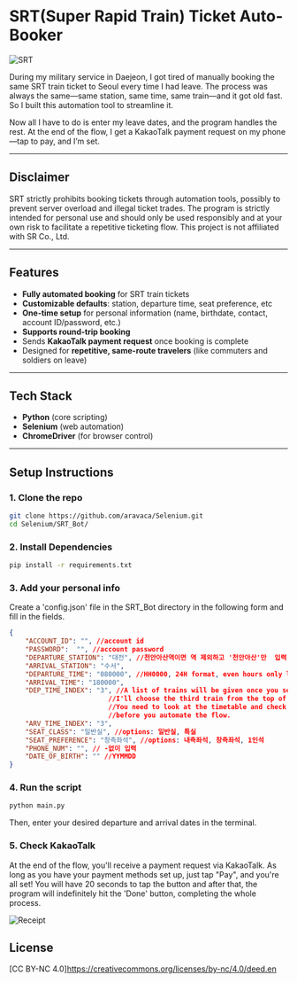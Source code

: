 # SRT(Super Rapid Train) Ticket Auto-Booker

![SRT](https://github.com/user-attachments/assets/ac72ed4b-8373-46e4-8767-78d00fa20f14)


During my military service in Daejeon, I got tired of manually booking the same SRT train ticket to Seoul every time I had leave. The process was always the same—same station, same time, same train—and it got old fast. So I built this automation tool to streamline it.

Now all I have to do is enter my leave dates, and the program handles the rest. At the end of the flow, I get a KakaoTalk payment request on my phone—tap to pay, and I’m set.

---

## Disclaimer
SRT strictly prohibits booking tickets through automation tools, possibly to prevent server overload and illegal ticket trades. The program is strictly intended for personal use and should only be used responsibly and at your own risk to facilitate a repetitive ticketing flow. This project is not affiliated with SR Co., Ltd.

---

## Features

- **Fully automated booking** for SRT train tickets
- **Customizable defaults**: station, departure time, seat preference, etc
- **One-time setup** for personal information (name, birthdate, contact, account ID/password, etc.)
- **Supports round-trip booking**
- Sends **KakaoTalk payment request** once booking is complete
- Designed for **repetitive, same-route travelers** (like commuters and soldiers on leave)

---

## Tech Stack

- **Python** (core scripting)
- **Selenium** (web automation)
- **ChromeDriver** (for browser control)
  
---

## Setup Instructions

### 1. Clone the repo
```bash
git clone https://github.com/aravaca/Selenium.git
cd Selenium/SRT_Bot/
```
### 2. Install Dependencies
```bash
pip install -r requirements.txt
```
### 3. Add your personal info
Create a 'config.json' file in the SRT_Bot directory in the following form and fill in the fields.
```json
{
    "ACCOUNT_ID": "", //account id
    "PASSWORD":  "", //account password
    "DEPARTURE_STATION": "대전", //천안아산역이면 역 제외하고 '천안아산'만  입력
    "ARRIVAL_STATION": "수서",
    "DEPARTURE_TIME": "080000", //HH0000, 24H format, even hours only like 060000(6am), 140000(=2pm), etc
    "ARRIVAL_TIME": "180000",
    "DEP_TIME_INDEX": "3", //A list of trains will be given once you select the approximate dep/arv time.
                         //I'll choose the third train from the top of the list for my case (SRT Train No. 312).
                         //You need to look at the timetable and check this manually at least once
                         //before you automate the flow.
    "ARV_TIME_INDEX": "3",
    "SEAT_CLASS": "일반실", //options: 일반실, 특실
    "SEAT_PREFERENCE": "창측좌석", //options: 내측좌석, 창측좌석, 1인석
    "PHONE_NUM": "", // -없이 입력
    "DATE_OF_BIRTH": "" //YYMMDD
}
```
### 4. Run the script
```bash
python main.py
```
Then, enter your desired departure and arrival dates in the terminal.

### 5. Check KakaoTalk
At the end of the flow, you'll receive a payment request via KakaoTalk.
As long as you have your payment methods set up, just tap "Pay", and you're all set!
You will have 20 seconds to tap the button and after that, the program will indefinitely hit the 'Done' button, completing the whole process.

![Receipt](https://github.com/user-attachments/assets/abc03da3-19f7-424a-ad3f-85563e9b9912)


## License
[CC BY-NC 4.0]https://creativecommons.org/licenses/by-nc/4.0/deed.en
